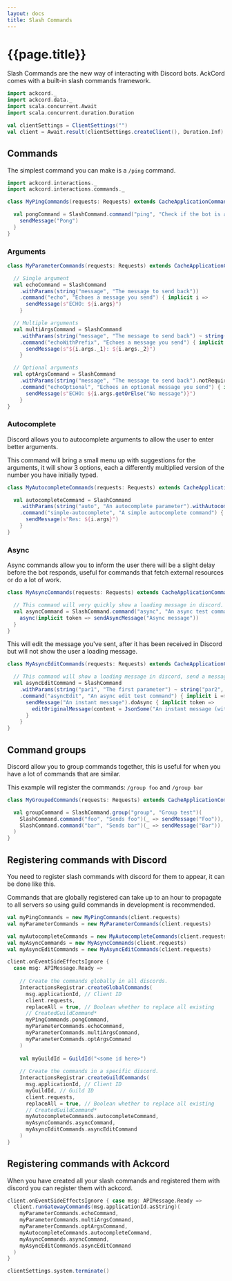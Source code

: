 ```yaml
---
layout: docs
title: Slash Commands
---
```


# {{page.title}}
Slash Commands are the new way of interacting with Discord bots. AckCord comes
with a built-in slash commands framework.

```scala mdoc:invisible
import ackcord._
import ackcord.data._
import scala.concurrent.Await
import scala.concurrent.duration.Duration

val clientSettings = ClientSettings("")
val client = Await.result(clientSettings.createClient(), Duration.Inf)
```

## Commands
The simplest command you can make is a `/ping` command.
```scala mdoc:silent
import ackcord.interactions._
import ackcord.interactions.commands._

class MyPingCommands(requests: Requests) extends CacheApplicationCommandController(requests) {

  val pongCommand = SlashCommand.command("ping", "Check if the bot is alive") { _ =>
    sendMessage("Pong")
  }
}
```

### Arguments
```scala mdoc:silent
class MyParameterCommands(requests: Requests) extends CacheApplicationCommandController(requests) {

  // Single argument
  val echoCommand = SlashCommand
    .withParams(string("message", "The message to send back"))
    .command("echo", "Echoes a message you send") { implicit i =>
      sendMessage(s"ECHO: ${i.args}")
    }

  // Multiple arguments
  val multiArgsCommand = SlashCommand
    .withParams(string("message", "The message to send back") ~ string("intro", "The start of the message"))
    .command("echoWithPrefix", "Echoes a message you send") { implicit i =>
      sendMessage(s"${i.args._1}: ${i.args._2}")
    }

  // Optional arguments
  val optArgsCommand = SlashCommand
    .withParams(string("message", "The message to send back").notRequired)
    .command("echoOptional", "Echoes an optional message you send") { implicit i =>
      sendMessage(s"ECHO: ${i.args.getOrElse("No message")}")
    }
}
```

### Autocomplete
Discord allows you to autocomplete arguments to allow the user to enter better arguments.

This command will bring a small menu up with suggestions for the arguments, it will show 3 options, each a differently multiplied version of the number you have initially typed.
```scala mdoc:silent
class MyAutocompleteCommands(requests: Requests) extends CacheApplicationCommandController(requests) {

  val autocompleteCommand = SlashCommand
    .withParams(string("auto", "An autocomplete parameter").withAutocomplete(s => Seq(s * 2, s * 3, s * 4)))
    .command("simple-autocomplete", "A simple autocomplete command") { i =>
      sendMessage(s"Res: ${i.args}")
    }
}
```

### Async
Async commands allow you to inform the user there will be a slight delay before the bot responds, useful for commands that fetch external resources or do a lot of work.
```scala mdoc:silent
class MyAsyncCommands(requests: Requests) extends CacheApplicationCommandController(requests) {

  // This command will very quickly show a loading message in discord.
  val asyncCommand = SlashCommand.command("async", "An async test command") { implicit i =>
    async(implicit token => sendAsyncMessage("Async message"))
  }
}
```
This will edit the message you've sent, after it has been received in Discord but will not show the user a loading message.
```scala mdoc:silent
class MyAsyncEditCommands(requests: Requests) extends CacheApplicationCommandController(requests) {

  // This command will show a loading message in discord, send a message and edit the original message (which would mark the end of the async interaction).
  val asyncEditCommand = SlashCommand
    .withParams(string("par1", "The first parameter") ~ string("par2", "The second parameter"))
    .command("asyncEdit", "An async edit test command") { implicit i =>
      sendMessage("An instant message").doAsync { implicit token =>
        editOriginalMessage(content = JsonSome("An instant message (with an edit)"))
      }
    }
}
```

## Command groups
Discord allow you to group commands together, this is useful for when you have a lot of commands that are similar.

This example will register the commands: `/group foo` and `/group bar`
```scala mdoc:silent
class MyGroupedCommands(requests: Requests) extends CacheApplicationCommandController(requests) {

  val groupCommand = SlashCommand.group("group", "Group test")(
    SlashCommand.command("foo", "Sends foo")(_ => sendMessage("Foo")),
    SlashCommand.command("bar", "Sends bar")(_ => sendMessage("Bar"))
  )
}
```

## Registering commands with Discord
You need to register slash commands with discord for them to appear, it can be done like this.

Commands that are globally registered can take up to an hour to propagate to all servers so using guild commands in development is recommended.
```scala mdoc:silent
val myPingCommands = new MyPingCommands(client.requests)
val myParameterCommands = new MyParameterCommands(client.requests)

val myAutocompleteCommands = new MyAutocompleteCommands(client.requests)
val myAsyncCommands = new MyAsyncCommands(client.requests)
val myAsyncEditCommands = new MyAsyncEditCommands(client.requests)

client.onEventSideEffectsIgnore {
  case msg: APIMessage.Ready =>
    
    // Create the commands globally in all discords.
    InteractionsRegistrar.createGlobalCommands(
      msg.applicationId, // Client ID
      client.requests,
      replaceAll = true, // Boolean whether to replace all existing
      // CreatedGuildCommand*
      myPingCommands.pongCommand,
      myParameterCommands.echoCommand,
      myParameterCommands.multiArgsCommand,
      myParameterCommands.optArgsCommand
    )
    
    val myGuildId = GuildId("<some id here>")
    
    // Create the commands in a specific discord.
    InteractionsRegistrar.createGuildCommands(
      msg.applicationId, // Client ID
      myGuildId, // Guild ID
      client.requests,
      replaceAll = true, // Boolean whether to replace all existing
      // CreatedGuildCommand*
      myAutocompleteCommands.autocompleteCommand,
      myAsyncCommands.asyncCommand,
      myAsyncEditCommands.asyncEditCommand
    )
}
```

## Registering commands with Ackcord
When you have created all your slash commands and registered them with discord you can register them with ackcord.
```scala mdoc:silent
client.onEventSideEffectsIgnore { case msg: APIMessage.Ready =>
  client.runGatewayCommands(msg.applicationId.asString)(
    myParameterCommands.echoCommand,
    myParameterCommands.multiArgsCommand,
    myParameterCommands.optArgsCommand,
    myAutocompleteCommands.autocompleteCommand,
    myAsyncCommands.asyncCommand,
    myAsyncEditCommands.asyncEditCommand
  )
}
```

```scala mdoc:invisible
clientSettings.system.terminate()
```